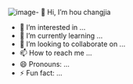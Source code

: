 ![image](https://github.com/user-attachments/assets/dc6e08b2-8729-4c4b-ac16-f90feac4c01d)- 👋 Hi, I’m hou changjia
- 👀 I’m interested in ...
- 🌱 I’m currently learning ...
- 💞️ I’m looking to collaborate on ...
- 📫 How to reach me ...
- 😄 Pronouns: ...
- ⚡ Fun fact: ...

<!---
houchangjia/houchangjia is a ✨ special ✨ repository because its `README.md` (this file) appears on your GitHub profile.
You can click the Preview link to take a look at your changes.
--->
